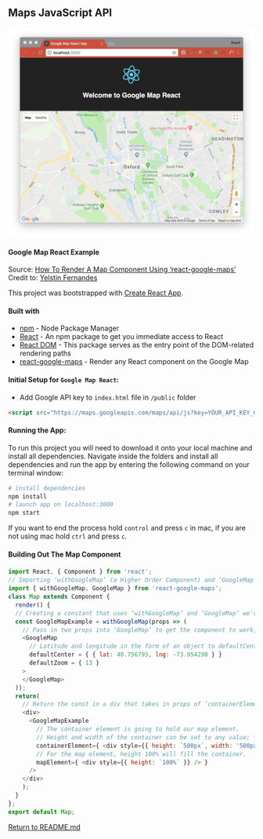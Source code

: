 ## Maps JavaScript API
![Maps JavaScript API](./basicReact.png)

#### Google Map React Example
Source: [How To Render A Map Component Using ‘react-google-maps’](https://medium.com/@yelstin.fernandes/render-a-map-component-using-react-google-maps-5f7fb3e418bb)
Credit to: [Yelstin Fernandes](https://github.com/yfern328)

This project was bootstrapped with [Create React App](https://github.com/facebookincubator/create-react-app).

#### Built with
* [npm](https://www.npmjs.com/) - Node Package Manager
* [React](https://www.npmjs.com/package/react) - An npm package to get you immediate access to React
* [React DOM](https://www.npmjs.com/package/react-dom) - This package serves as the entry point of the DOM-related rendering paths
* [react-google-maps](https://tomchentw.github.io/react-google-maps/) - Render any React component on the Google Map

#### Initial Setup for `Google Map React`:
- Add Google API key to `index.html` file in `/public` folder
```html
<script src="https://maps.googleapis.com/maps/api/js?key=YOUR_API_KEY_GOES_HERE"></script>
```
#### Running the App:
To run this project you will need to download it onto your local machine and install all dependencies.
Navigate inside the folders and install all dependencies and run the app by entering the following command on your terminal window:
```bash
# install dependencies
npm install
# launch app on localhost:3000
npm start
```
If you want to end the process hold `control` and press `c` in mac, if you are not using mac hold `ctrl` and press `c`.

#### Building Out The Map Component
```js
import React, { Component } from 'react';
// Importing ‘withGoogleMap’ (a Higher Order Component) and ‘GoogleMap’ (which is going to take in map props) from ‘react-google-maps’.
import { withGoogleMap, GoogleMap } from 'react-google-maps';
class Map extends Component {
  render() {
  // Creating a constant that uses ‘withGoogleMap’ and ‘GoogleMap’ we've imported.
  const GoogleMapExample = withGoogleMap(props => (
    // Pass in two props into ‘GoogleMap’ to get the component to work, ‘defaultCenter’ and ‘defaultZoom’.
    <GoogleMap
      // Latitude and longitude in the form of an object to defaultCenter, and a value into defaultZoom.
      defaultCenter = { { lat: 40.756795, lng: -73.954298 } }
      defaultZoom = { 13 }
    >
    </GoogleMap>
  ));
  return(
    // Return the const in a div that takes in props of ‘containerElement’ and ‘mapElement’.
    <div>
      <GoogleMapExample
        // The container element is going to hold our map element.
        // Height and width of the container can be set to any value; fixed pixel size, viewport height, or percentage of the screen.
        containerElement={ <div style={{ height: `500px`, width: '500px' }} /> }
        // For the map element, height 100% will fill the container.
        mapElement={ <div style={{ height: `100%` }} /> }
      />
    </div>
    );
  }
};
export default Map;
```

[Return to README.md](../README.md)
